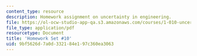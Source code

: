 ```yaml
---
content_type: resource
description: Homework assignment on uncertainty in engineering.
file: https://ol-ocw-studio-app-qa.s3.amazonaws.com/courses/1-010-uncertainty-in-engineering-fall-2008/9bf5626d7a0d332184e197c360ea3063_homework_10.pdf
file_type: application/pdf
resourcetype: Document
title: 'Homework Set #10'
uid: 9bf5626d-7a0d-3321-84e1-97c360ea3063
---
```

